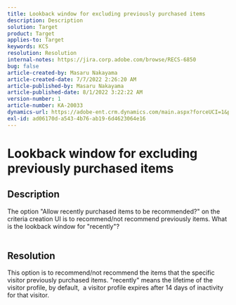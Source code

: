 ```yaml
---
title: Lookback window for excluding previously purchased items
description: Description
solution: Target
product: Target
applies-to: Target
keywords: KCS
resolution: Resolution
internal-notes: https://jira.corp.adobe.com/browse/RECS-6850
bug: false
article-created-by: Masaru Nakayama
article-created-date: 7/7/2022 2:26:20 AM
article-published-by: Masaru Nakayama
article-published-date: 8/1/2022 3:22:22 AM
version-number: 1
article-number: KA-20033
dynamics-url: https://adobe-ent.crm.dynamics.com/main.aspx?forceUCI=1&pagetype=entityrecord&etn=knowledgearticle&id=c994422e-9cfd-ec11-82e5-000d3a5a3540
exl-id: ad06170d-a543-4b76-ab19-6d4623064e16
---
```

# Lookback window for excluding previously purchased items

## Description

The option "Allow recently purchased items to be recommended?" on the criteria creation UI is to recommend/not recommend previously items. What is the lookback window for "recently"?
<br> 

## Resolution


This option is to recommend/not recommend the items that the specific visitor previously purchased items. "recently" means the lifetime of the visitor profile, by default,  a visitor profile expires after 14 days of inactivity for that visitor.
